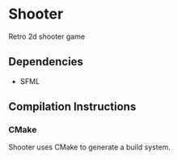 <h1>Shooter</h1>

<p>
	Retro 2d shooter game
</p>

<h2>Dependencies</h2>

<ul>
	<li>SFML</li>
</ul>

<h2>Compilation Instructions</h2>
<h3>CMake</h3>
<p>
	Shooter uses CMake to generate a build system.
</p>
